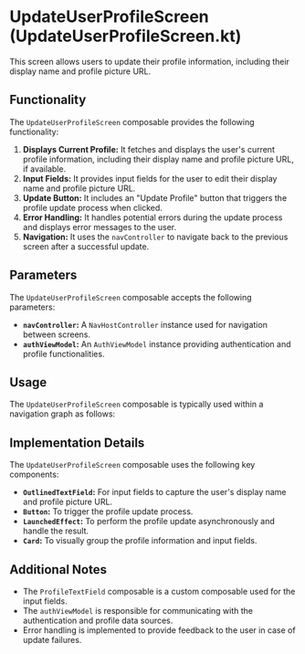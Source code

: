 # UpdateUserProfileScreen (UpdateUserProfileScreen.kt)

This screen allows users to update their profile information, including their display name and profile picture URL.

## Functionality

The `UpdateUserProfileScreen` composable provides the following functionality:

1.  **Displays Current Profile:** It fetches and displays the user's current profile information, including their display name and profile picture URL, if available.
2.  **Input Fields:** It provides input fields for the user to edit their display name and profile picture URL.
3.  **Update Button:** It includes an "Update Profile" button that triggers the profile update process when clicked.
4.  **Error Handling:** It handles potential errors during the update process and displays error messages to the user.
5.  **Navigation:** It uses the `navController` to navigate back to the previous screen after a successful update.

## Parameters

The `UpdateUserProfileScreen` composable accepts the following parameters:

*   **`navController`:** A `NavHostController` instance used for navigation between screens.
*   **`authViewModel`:** An `AuthViewModel` instance providing authentication and profile functionalities.

## Usage

The `UpdateUserProfileScreen` composable is typically used within a navigation graph as follows:

## Implementation Details

The `UpdateUserProfileScreen` composable uses the following key components:

*   **`OutlinedTextField`:** For input fields to capture the user's display name and profile picture URL.
*   **`Button`:** To trigger the profile update process.
*   **`LaunchedEffect`:** To perform the profile update asynchronously and handle the result.
*   **`Card`:** To visually group the profile information and input fields.

## Additional Notes

*   The `ProfileTextField` composable is a custom composable used for the input fields.
*   The `authViewModel` is responsible for communicating with the authentication and profile data sources.
*   Error handling is implemented to provide feedback to the user in case of update failures.